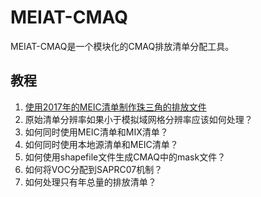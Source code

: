 # MEIAT-CMAQ
 MEIAT-CMAQ是一个模块化的CMAQ排放清单分配工具。

## 教程

1. [使用2017年的MEIC清单制作珠三角的排放文件](Doc/Adopt_MEIC_for_PRD_emission_file.md)
2. 原始清单分辨率如果小于模拟域网格分辨率应该如何处理？
3. 如何同时使用MEIC清单和MIX清单？
4. 如何同时使用本地源清单和MEIC清单？
5. 如何使用shapefile文件生成CMAQ中的mask文件？
6. 如何将VOC分配到SAPRC07机制？
7. 如何处理只有年总量的排放清单？



